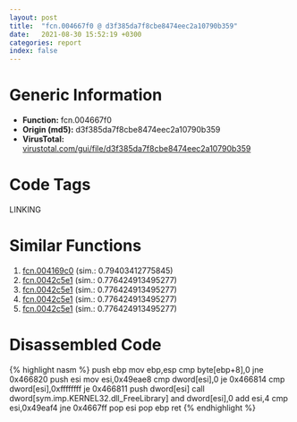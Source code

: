 ```yaml
---
layout: post
title:  "fcn.004667f0 @ d3f385da7f8cbe8474eec2a10790b359"
date:   2021-08-30 15:52:19 +0300
categories: report
index: false
---
```


# Generic Information
- **Function:** fcn.004667f0
- **Origin (md5):** d3f385da7f8cbe8474eec2a10790b359
- **VirusTotal:** [virustotal.com/gui/file/d3f385da7f8cbe8474eec2a10790b359][virustotal_ref]

# Code Tags
<span class="tag" id="LINKING">LINKING</span>


# Similar Functions

1. [fcn.004169c0][similar_1_ref] (sim.: 0.79403412775845)
2. [fcn.0042c5e1][similar_2_ref] (sim.: 0.776424913495277)
3. [fcn.0042c5e1][similar_3_ref] (sim.: 0.776424913495277)
4. [fcn.0042c5e1][similar_4_ref] (sim.: 0.776424913495277)
5. [fcn.0042c5e1][similar_5_ref] (sim.: 0.776424913495277)


# Disassembled Code

{% highlight nasm %}
push ebp
mov ebp,esp
cmp byte[ebp+8],0
jne 0x466820
push esi
mov esi,0x49eae8
cmp dword[esi],0
je 0x466814
cmp dword[esi],0xffffffff
je 0x466811
push dword[esi]
call dword[sym.imp.KERNEL32.dll_FreeLibrary]
and dword[esi],0
add esi,4
cmp esi,0x49eaf4
jne 0x4667ff
pop esi
pop ebp
ret 
{% endhighlight %}


[similar_1_ref]: /report/fcn.004169c0@5f763449465a14d1cdb5ea67e2f984d0
[similar_2_ref]: /report/fcn.0042c5e1@38d41d729f8f30faf0dd96f0c7acba4b
[similar_3_ref]: /report/fcn.0042c5e1@60b56bcd9822c2761bd5abef67177c49
[similar_4_ref]: /report/fcn.0042c5e1@9868510768324dde7e5ccf745520e27a
[similar_5_ref]: /report/fcn.0042c5e1@0e9d24a190b04adb41c502951b72134c
[virustotal_ref]: https://www.virustotal.com/gui/file/d3f385da7f8cbe8474eec2a10790b359